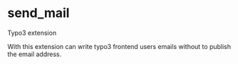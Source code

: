 # send_mail
Typo3 extension

With this extension can write typo3 frontend users emails without to publish the email address. 

